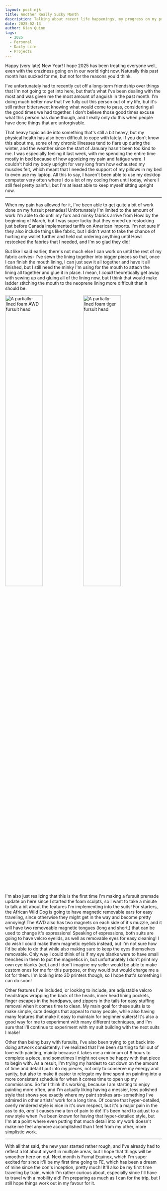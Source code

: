 ```yaml
---
layout: post.njk
title: Another Really Sucky Month
description: Talking about recent life happenings, my progress on my premade fursuits, and thoughts about illustration 
date: 2025-02-13
author: Kian Quinn
tags:
  - 2025
  - Personal
  - Daily Life
  - Projects
---
```


Happy (very late) New Year! I hope 2025 has been treating everyone well, even with the craziness going on in our world right now. Naturally this past month has sucked for me, but not for the reasons you'd think.

I've unfortunately had to recently cut off a long-term friendship over things that I'm not going to get into here, but that's what I've been dealing with the most and was given me the most amount of anguish in the past month. I'm doing much better now that I've fully cut this person out of my life, but it's still rather bittersweet knowing what would come to pass, considering all the good times we had together. I don't believe those good times excuse what this person has done though, and I really only do this when people have done things that are unforgivable.
          
That heavy topic aside into something that's still a bit heavy, but my physical health has also been difficult to cope with lately. If you don't know this about me, some of my chronic illnesses tend to flare up during the winter, and the weather since the start of January hasn't been too kind to me. I was especially feeling it last week, with me spending the entire time mostly in bed because of how agonizing my pain and fatigue were. I couldn't hold my body upright for very long from how exhausted my muscles felt, which meant that I needed the support of my pillows in my bed to even use my laptop. All this to say, I haven't been able to use my desktop computer very often where I do a lot of my coding from until today, where I still feel pretty painful, but I'm at least able to keep myself sitting upright now.
          
---

When my pain has allowed for it, I've been able to get quite a bit of work done on my fursuit premades! Unfortunately I'm limited to the amount of work I'm able to do until my furs and minky fabrics arrive from Howl by the beginning of March, but I was super lucky that they ended up restocking just before Canada implemented tariffs on American imports. I'm not sure if they also include things like fabric, but I didn't want to take the chance of hurting my wallet further and held out ordering anything until Howl restocked the fabrics that I needed, and I'm so glad they did!
          
But like I said earlier, there's not much else I can work on until the rest of my fabric arrives- I've sewn the lining together into bigger pieces so that, once I can finish the mouth lining, I can just sew it all together and have it all finished, but I still need the minky I'm using for the mouth to attach the lining all together and glue it in place. I mean, I <i>could</i> theoretically get away with sewing up and gluing all of the lining now, but I think that would make ladder stitching the mouth to the neoprene lining more difficult than it should be. 
          
<img src="https://files.catbox.moe/kzuumr.jpg" alt="A partially-lined foam AWD fursuit head" width="49%">
<img src="https://files.catbox.moe/qskppu.jpg" alt="A partially-lined foam tiger fursuit head" width="49%">

          
I'm also just realizing that this is the first time I'm making a fursuit premade update on here since I started the foam sculpts, so I want to take a minute to talk a bit about the features I'm implementing into the suits! For starters, the African Wild Dog is going to have magnetic removable ears for easy traveling, since otherwise they might get in the way and become pretty annoying! The AWD also has two magnets on each side of it's muzzle, and it will have two removeable magnetic tongues (long and short,) that can be used to change it's expressions! Speaking of expressions, both suits are going to have velcro eyelids, as well as removable eyes for easy cleaning! I do wish I could make them magnetic eyelids instead, but I'm not sure how I'd be able to do that while also making sure to keep the eyes themselves removable. Only way I could think of is if my eye blanks were to have small trenches in them to put the magnetics in, but unfortunately I don't print my own eye blanks (yet,) and I don't imagine my seller would be able to make custom ones for me for this purpose, or they would but would charge me a lot for them. I'm looking into 3D printers though, so I hope that's something I can do soon!
          
Other features I've included, or looking to include, are adjustable velcro headstraps wrapping the back of the heads, inner head lining pockets, finger escapes in the handpaws, and zippers in the tails for easy stuffing removal when it comes time to clean. My main goal for these suits is to make simple, cute designs that appeal to many people, while also having many features that make it easy to maintain for beginner suiters! It's also a good way for me to experiment with many different techniques, and I'm sure that I'll continue to experiment with my suit building with the next suits I make!
          
Other than being busy with fursuits, I've also been trying to get back into doing artwork consistently. I've realized that I've been starting to fall out of love with painting, mainly because it takes me a minimum of 8 hours to complete a piece, and sometimes I might not even be happy with that piece to begin with. As a result, I'm trying my hardest to cut down on the amount of time and detail I put into my pieces, not only to conserve my energy and sanity, but also to make it easier to relegate my time spent on painting into a more consistent schedule for when it comes time to open up my commissions. So far I think it's working, because I am starting to enjoy painting more often, and I'm actually liking having a messier, less polished style that shows you exactly where my paint strokes are- something I've admired in other artists' work for a long time. Of course that hyper-detailed, overly rendered style is nice in it's own respect, but it's a major pain in the ass to do, <i>and</i> it causes me a ton of pain to do! It's been hard to adjust to a new style when I've been known for having that hyper-detailed style, but I'm at a point where even putting that much detail into my work doesn't make me feel anymore accomplished than I feel from my other, more simplistic work.

---

With all that said, the new year started rather rough, and I've already had to reflect a lot about myself in multiple areas, but I hope that things will be smoother here on out. Next month is Furnal Equinox, which I'm super excited for since it'll be my first time going to FE, which has been a dream of mine since the con's inception, pretty much! It'll also be my first time traveling by train, which I'm rather curious about, especially since I'll have to travel with a mobility aid! I'm preparing as much as I can for the trip, but I still hope things work out in my favour for it.